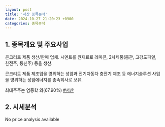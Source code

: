 ```yaml
---
layout: post
title: '서산 종목분석'
date: 2024-10-27 21:20:23 +0900
categories: 종목분석
---
```


## 1. 종목개요 및 주요사업

콘크리트 제품 생산/판매 업체. 시멘트를 원재료로 레미콘, 2차제품(흄관, 고강도파일, 한전주, 통신주) 등을 생산.

콘크리트 제품 제조업을 영위하는 성암과 전기자동차 충전기 제조 등 에너지솔루션 사업을 영위하는 성암에너지를 종속회사로 보유.

최대주주는 염종학 외(67.90%)
[#서산](#)

## 2. 시세분석

No price analysis available
